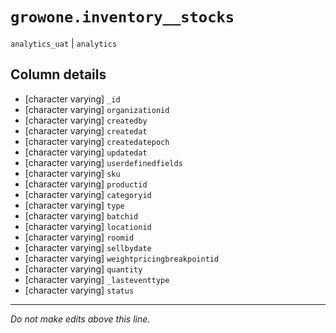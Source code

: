 # `growone.inventory__stocks`
`analytics_uat` | `analytics`

## Column details
* [character varying] `_id`
* [character varying] `organizationid`
* [character varying] `createdby`
* [character varying] `createdat`
* [character varying] `createdatepoch`
* [character varying] `updatedat`
* [character varying] `userdefinedfields`
* [character varying] `sku`
* [character varying] `productid`
* [character varying] `categoryid`
* [character varying] `type`
* [character varying] `batchid`
* [character varying] `locationid`
* [character varying] `roomid`
* [character varying] `sellbydate`
* [character varying] `weightpricingbreakpointid`
* [character varying] `quantity`
* [character varying] `_lasteventtype`
* [character varying] `status`

-------------------------------------------------------------------------------
*Do not make edits above this line.*
